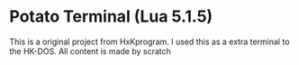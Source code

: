 # Potato Terminal (Lua 5.1.5) 

This is a original project from HxKprogram. I used this as a extra terminal to the HK-DOS. All content is made by scratch
